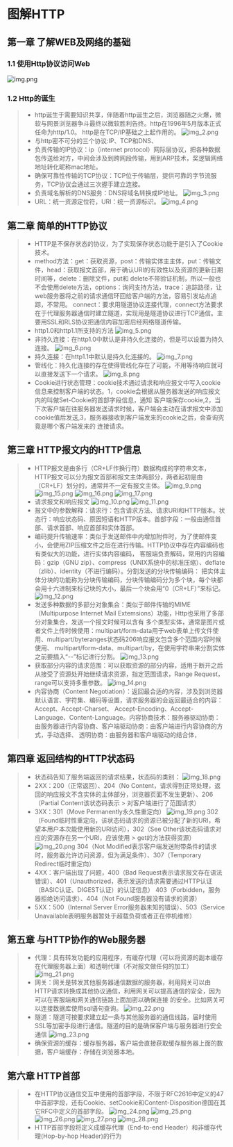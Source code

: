 ﻿# 图解HTTP
## 第一章 了解WEB及网络的基础
### 1.1 使用Http协议访问Web
![img.png](img.png)
### 1.2 Http的诞生
> - http诞生于需要知识共享，伴随着http诞生之后，浏览器随之火爆，微软与网景浏览器争斗最终以微软胜利告终。http在1996年5月版本正式任命为http/1.0。
> http是在TCP/IP基础之上起作用的。
![img_2.png](img_2.png)
> - 与http密不可分的三个协议:IP、TCP和DNS、
> - 负责传输的IP协议：ip（internet protocol）网际层协议，把各种数据包传送给对方，中间会涉及到跨网段传输，用到ARP技术，奖逻辑网络地址转化昵称mac地址。
> - 确保可靠性传输的TCP协议：TCP位于传输层，提供可靠的字节流服务，TCP协议会通过三次握手建立连接。
> - 负责域名解析的DNS服务：DNS将域名转换成IP地址。
![img_3.png](img_3.png)
> - URL：统一资源定位符，URI：统一资源标识。
![img_4.png](img_4.png)
## 第二章 简单的HTTP协议
> - HTTP是不保存状态的协议，为了实现保存状态功能于是引入了Cookie技术。
> - method方法：get：获取资源，post：传输实体主主体，put：传输文件，head：获取报文首部，用于确认URI的有效性以及资源的更新日期时间等，delete：删除文件，put和
> delete不带验证机制，所以一般也不会使用delete方法，options：询问支持方法，trace：追踪路径，让web服务器将之前的请求通信环回给客户端的方法，容易引发站点追踪，不常用。
> connect：要求用隧道协议连接代理，connect方法要求在于代理服务器通信时建立隧道，实现用是隧道协议进行TCP通信。主要用SSL和RLS协议把通信内容加密后经网络隧道传输。
> - http1.0和http1.1所支持的方法
![img_5.png](img_5.png) 
> - 非持久连接：在http1.0中默认是非持久化连接的，但是可以设置为持久连接。
![img_6.png](img_6.png)
> - 持久连接：在http1.1中默认是持久化连接的。
![img_7.png](img_7.png)
> - 管线化：持久化连接的存在使得管线化存在了可能，不用等待响应就可以直接发送下一个请求。
![img_8.png](img_8.png)
> - Cookie进行状态管理：cookie技术通过请求和响应报文中写入cookie信息来控制客户端的状态。1，cookie会根据从服务器发送的响应报文内的叫做Set-Cookie的首部字段信息，通知
> 客户端保存cookie,2，当下次客户端在往服务器发送请求时候，客户端会主动在请求报文中添加cookie值后发送,3，服务器接收到客户端发来的cookie之后，会查询究竟是哪个客户端发来的
> 连接请求。
## 第三章 HTTP报文内的HTTP信息
> - HTTP报文是由多行（CR+LF作换行符）数据构成的字符串文本，HTTP报文可以分为报文首部和报文主体两部分，两者起初是由（CR+LF）划分的，通常并不一定有报文主体。
![img_9.png](img_9.png)
![img_15.png](img_15.png)
![img_16.png](img_16.png)
![img_17.png](img_17.png)
> - 请求报文和响应报文
![img_10.png](img_10.png)
![img_11.png](img_11.png)
> - 报文中的参数解释：请求行：包含请求方法、请求URI和HTTP版本。状态行：响应状态码、原因短语和HTTP版本。首部字段：一般由通信首部、请求首部、响应首部和实体首部。
> - 编码提升传输速率：类似于发送邮件中内增加附件时，为了使邮件变小，会使用ZIP压缩文件之后在进行传输。HTTP协议中存在内容编码也有类似大的功能，进行实体内容编码，
> 客服端负责解码，常用的内容编码：gzip（GNU zip）、compress（UNIX系统中的标准压缩）、deflate（zlib）、identity（不进行编码）。分割发送的分块传输编码：
> 把实体主体分块的功能称为分块传输编码，分块传输编码分为多个块，每个块都会用十六进制来标记块的大小，最后一个块会用“0（CR+LF）”来标记。
![img_12.png](img_12.png)
> - 发送多种数据的多部分对象集合：类似于邮件传输的MIME（Multipurpose Internet Mail Extemsions）功能，Http也采用了多部分对象集合，发送一个报文时候可以含有
> 多个类型实体，通常是图片或者文件上传时候使用：multipart/form-data用于web表单上传文件使用、multipart/byteranges状态码206响应报文包含多个范围内容时候使用、
> multipart/form-data、multipart/by，在使用字符串来分割实体之前要插入“--”标记进行分割。
![img_13.png](img_13.png)
> - 获取部分内容的请求范围：可以获取资源的部分内容，适用于断开之后从接受了资源处开始继续请求资源，指定范围请求，Range Request，range可以支持多重参数。
![img_14.png](img_14.png)
> - 内容协商（Content Negotiation）：返回最合适的内容，涉及到浏览器默认语言、字符集、编码等设置，请求服务器的会返回最适合的内容：Accept、Accept-Charset、
> Accept-Encoding、Accept-Language、Content-Language。内容协商技术：服务器驱动协商：由服务器进行内容协商、客户端驱动协商：由客户端进行内容协商的方式，手动选择、
> 透明协商：由服务器和客户端驱动的结合体，
## 第四章 返回结构的HTTP状态码
> - 状态码告知了服务端返回的请求结果，状态码的类别：
![img_18.png](img_18.png) 
> - 2XX：200（正常返回）、204（No Content，请求得到正常处理，返回的响应报文不含实体的主体部分，浏览器页面不发生更新）、206（Partial Content该状态码表示
    > 对客户端进行了范围请求）
> - 3XX：301（Move Permanently永久性重定向）
![img_19.png](img_19.png)
> 302（Found临时性重定向，该状态码请求的资源已被分配了新的URI，希望本用户本次能使用新的URI访问），302（See Other该状态码请求对应的资源存在另一个URI，应该使用
    > get的方法获得资源）
![img_20.png](img_20.png)
> 304（Not Modified表示客户端发送附带条件的请求时，服务器允许访问资源，但为满足条件）、307（Temporary Redirect临时重定向）
> - 4XX：客户端出现了问题，400（Bad Request表示请求报文存在语法错误）、401（Unauthorized，表示发送的请求需要通过HTTP认证（BASIC认证、DIGEST认证）的认证信息）
> 403（Forbidden，服务器拒绝访问请求）、404（Not Found服务器没有请求的资源）
> - 5XX：500（Internal Server Error服务器未知的错误）、503（Service Unavailable表明服务器暂处于超载负荷或者正在停机维修）
## 第五章 与HTTP协作的Web服务器
> - 代理：具有转发功能的应用程序，有缓存代理（可以将资源的副本缓存在代理服务器上面）和透明代理（不对报文做任何的加工）
![img_21.png](img_21.png)
> - 网关：网关是转发其他服务器通信数据的服务器，利用网关可以由HTTP请求转换成其他协议通信，利用网关可以提高通信的安全，因为可以在客服端和网关通信链路上面加密以确保连接
> 的安全。比如网关可以连接数据库使用sql语句查询。
![img_22.png](img_22.png)
> - 隧道：隧道可按要求建立起一条与其他服务器的通信线路，届时使用SSL等加密手段进行通信。隧道的目的是确保客户端与服务器进行安全通信
![img_23.png](img_23.png)
> - 确保资源的缓存：缓存服务器，客户端会直接获取缓存服务器上面的数据，客户端缓存：存储在浏览器本地。
## 第六章 HTTP首部
> - 在HTTP协议通信交互中使用的首部字段，不限于RFC2616中定义的47中首部字段，还有Cookie、setCookie和Content-Disposition德国在其它RFC中定义的首部字段。
![img_24.png](img_24.png)
![img_25.png](img_25.png)
![img_26.png](img_26.png)
![img_27.png](img_27.png)
![img_28.png](img_28.png)
> - HTTP首部字段将定义成缓存代理（End-to-end Header）和非缓存代理(Hop-by-hop Header)的行为
